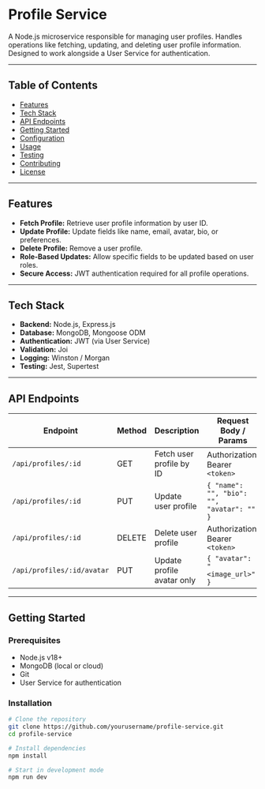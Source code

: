 # Profile Service

A Node.js microservice responsible for managing user profiles. Handles operations like fetching, updating, and deleting user profile information. Designed to work alongside a User Service for authentication.

---

## Table of Contents

- [Features](#features)  
- [Tech Stack](#tech-stack)  
- [API Endpoints](#api-endpoints)  
- [Getting Started](#getting-started)  
- [Configuration](#configuration)  
- [Usage](#usage)  
- [Testing](#testing)  
- [Contributing](#contributing)  
- [License](#license)  

---

## Features

- **Fetch Profile:** Retrieve user profile information by user ID.  
- **Update Profile:** Update fields like name, email, avatar, bio, or preferences.  
- **Delete Profile:** Remove a user profile.  
- **Role-Based Updates:** Allow specific fields to be updated based on user roles.  
- **Secure Access:** JWT authentication required for all profile operations.  

---

## Tech Stack

- **Backend:** Node.js, Express.js  
- **Database:** MongoDB, Mongoose ODM  
- **Authentication:** JWT (via User Service)  
- **Validation:** Joi  
- **Logging:** Winston / Morgan  
- **Testing:** Jest, Supertest  

---

## API Endpoints

| Endpoint                   | Method | Description                     | Request Body / Params                    |
|----------------------------|--------|---------------------------------|-----------------------------------------|
| `/api/profiles/:id`        | GET    | Fetch user profile by ID        | Authorization: Bearer `<token>`         |
| `/api/profiles/:id`        | PUT    | Update user profile             | `{ "name": "", "bio": "", "avatar": "" }` |
| `/api/profiles/:id`        | DELETE | Delete user profile             | Authorization: Bearer `<token>`         |
| `/api/profiles/:id/avatar` | PUT    | Update profile avatar only      | `{ "avatar": "<image_url>" }`           |

---

## Getting Started

### Prerequisites

- Node.js v18+  
- MongoDB (local or cloud)  
- Git  
- User Service for authentication  

### Installation

```bash
# Clone the repository
git clone https://github.com/yourusername/profile-service.git
cd profile-service

# Install dependencies
npm install

# Start in development mode
npm run dev

